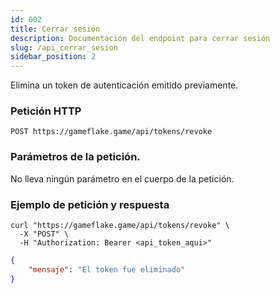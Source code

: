 ```yaml
---
id: 002 
title: Cerrar sesión
description: Documentación del endpoint para cerrar sesión 
slug: /api_cerrar_sesion
sidebar_position: 2
---
```


Elimina un token de autenticación emitido previamente.

### Petición HTTP
`POST https://gameflake.game/api/tokens/revoke`

### Parámetros de la petición.
No lleva ningún parámetro en el cuerpo de la petición.


### Ejemplo de petición y respuesta
```shell title="Ejemplo de petición"
curl "https://gameflake.game/api/tokens/revoke" \
  -X "POST" \
  -H "Authorization: Bearer <api_token_aqui>"
```

```json title="Ejemplo de respuesta"
{
    "mensaje": "El token fue eliminado"
}   
```
